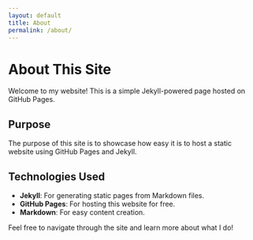 ```yaml
---
layout: default
title: About
permalink: /about/
---
```


# About This Site

Welcome to my website! This is a simple Jekyll-powered page hosted on GitHub Pages.

## Purpose

The purpose of this site is to showcase how easy it is to host a static website using GitHub Pages and Jekyll.

## Technologies Used

- **Jekyll**: For generating static pages from Markdown files.
- **GitHub Pages**: For hosting this website for free.
- **Markdown**: For easy content creation.

Feel free to navigate through the site and learn more about what I do!
